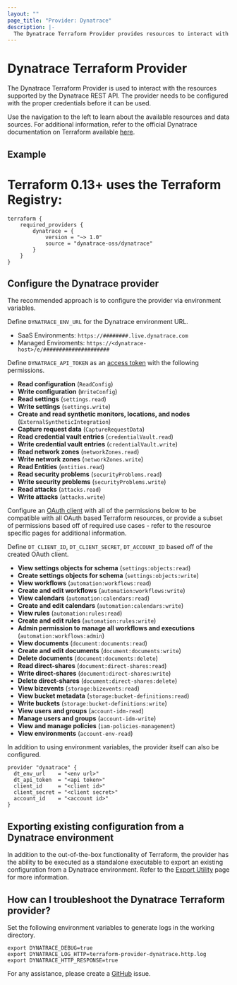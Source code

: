 ```yaml
---
layout: ""
page_title: "Provider: Dynatrace"
description: |-
  The Dynatrace Terraform Provider provides resources to interact with the Dynatrace REST API.
---
```


# Dynatrace Terraform Provider

The Dynatrace Terraform Provider is used to interact with the resources supported by the Dynatrace REST API. The provider needs to be configured with the proper credentials before it can be used.

Use the navigation to the left to learn about the available resources and data sources. For additional information, refer to the official Dynatrace documentation on Terraform available [here](https://dt-url.net/3s63qyj).

## Example

# Terraform 0.13+ uses the Terraform Registry:
```
terraform {
    required_providers {
        dynatrace = {
            version = "~> 1.0"
            source = "dynatrace-oss/dynatrace"
        }
    }
} 
```
## Configure the Dynatrace provider
The recommended approach is to configure the provider via environment variables.

Define `DYNATRACE_ENV_URL` for the Dynatrace environment URL.
* SaaS Environments: `https://########.live.dynatrace.com`
* Managed Enviroments: `https://<dynatrace-host>/e/#####################`

Define `DYNATRACE_API_TOKEN` as an [access token](https://docs.dynatrace.com/docs/manage/identity-access-management/access-tokens-and-oauth-clients/access-tokens) with the following permissions. 
 * **Read configuration** (`ReadConfig`)
 * **Write configuration** (`WriteConfig`)
 * **Read settings** (`settings.read`)
 * **Write settings** (`settings.write`)
 * **Create and read synthetic monitors, locations, and nodes** (`ExternalSyntheticIntegration`)
 * **Capture request data** (`CaptureRequestData`)
 * **Read credential vault entries** (`credentialVault.read`)
 * **Write credential vault entries** (`credentialVault.write`)
 * **Read network zones** (`networkZones.read`)
 * **Write network zones** (`networkZones.write`)
 * **Read Entities** (`entities.read`)
 * **Read security problems** (`securityProblems.read`)
 * **Write security problems** (`securityProblems.write`)
 * **Read attacks** (`attacks.read`)
 * **Write attacks** (`attacks.write`)

Configure an [OAuth client](https://dt-url.net/fj43qif) with all of the permissions below to be compatible with all OAuth based Terraform resources, or provide a subset of permissions based off of required use cases - refer to the resource specific pages for additional information. 

Define `DT_CLIENT_ID`, `DT_CLIENT_SECRET`, `DT_ACCOUNT_ID` based off of the created OAuth client.
 * **View settings objects for schema** (`settings:objects:read`)
 * **Create settings objects for schema** (`settings:objects:write`)
 * **View workflows** (`automation:workflows:read`)
 * **Create and edit workflows** (`automation:workflows:write`)
 * **View calendars** (`automation:calendars:read`)
 * **Create and edit calendars** (`automation:calendars:write`)
 * **View rules** (`automation:rules:read`)
 * **Create and edit rules** (`automation:rules:write`)
 * **Admin permission to manage all workflows and executions** (`automation:workflows:admin`)
 * **View documents** (`document:documents:read`)
 * **Create and edit documents** (`document:documents:write`)
 * **Delete documents** (`document:documents:delete`)
 * **Read direct-shares** (`document:direct-shares:read`)
 * **Write direct-shares** (`document:direct-shares:write`)
 * **Delete direct-shares** (`document:direct-shares:delete`)
 * **View bizevents** (`storage:bizevents:read`)
 * **View bucket metadata** (`storage:bucket-definitions:read`)
 * **Write buckets** (`storage:bucket-definitions:write`)
 * **View users and groups** (`account-idm-read`)
 * **Manage users and groups** (`account-idm-write`)
 * **View and manage policies** (`iam-policies-management`)
 * **View environments** (`account-env-read`)

In addition to using environment variables, the provider itself can also be configured.
```
provider "dynatrace" {
  dt_env_url    = "<env url>"
  dt_api_token  = "<api token>"
  client_id     = "<client id>"
  client_secret = "<client secret>"
  account_id    = "<account id>"
}
```

## Exporting existing configuration from a Dynatrace environment
In addition to the out-of-the-box functionality of Terraform, the provider has the ability to be executed as a standalone executable to export an existing configuration from a Dynatrace environment. Refer to the [Export Utility](https://dt-url.net/h203qmc) page for more information.

## How can I troubleshoot the Dynatrace Terraform provider?
Set the following environment variables to generate logs in the working directory.
```
export DYNATRACE_DEBUG=true
export DYNATRACE_LOG_HTTP=terraform-provider-dynatrace.http.log
export DYNATRACE_HTTP_RESPONSE=true
```
For any assistance, please create a [GitHub](https://github.com/dynatrace-oss/terraform-provider-dynatrace/issues) issue.